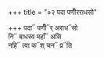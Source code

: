 +++
title = "०२ पदा पणीँरराधसो"

+++
पदा᳓ पणीँ᳓र् अराध᳓सो  
नि᳓ बाधस्व महाँ᳓ असि  
नहि᳓ त्वा क᳓श् चन᳓ प्र᳓ति